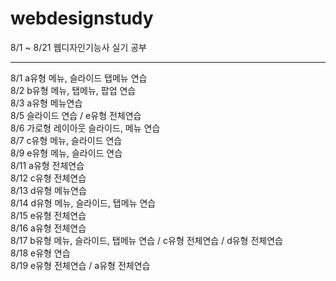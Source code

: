 # webdesignstudy <br>
8/1 ~ 8/21 웹디자인기능사 실기 공부 <br>
<hr>
8/1 a유형 메뉴, 슬라이드 탭메뉴 연습 <br>
8/2 b유형 메뉴, 탭메뉴, 팝업 연습 <br>
8/3 a유형 메뉴연습 <br>
8/5 슬라이드 연습 / e유형 전체연습 <br>
8/6 가로형 레이아웃 슬라이드, 메뉴 연습 <br>
8/7 c유형 메뉴, 슬라이드 연습 <br>
8/9 e유형 메뉴, 슬라이드 연습 <br>
8/11 a유형 전체연습 <br>
8/12 c유형 전체연습 <br>
8/13 d유형 메뉴연습 <br>
8/14 d유형 메뉴, 슬라이드, 탭메뉴 연습 <br>
8/15 e유형 전체연습 <br>
8/16 a유형 전체연습 <br>
8/17 b유형 메뉴, 슬라이드, 탭메뉴 연습 / c유형 전체연습 / d유형 전체연습<br>
8/18 e유형 연습<br>
8/19 e유형 전체연습 / a유형 전체연습<br>
